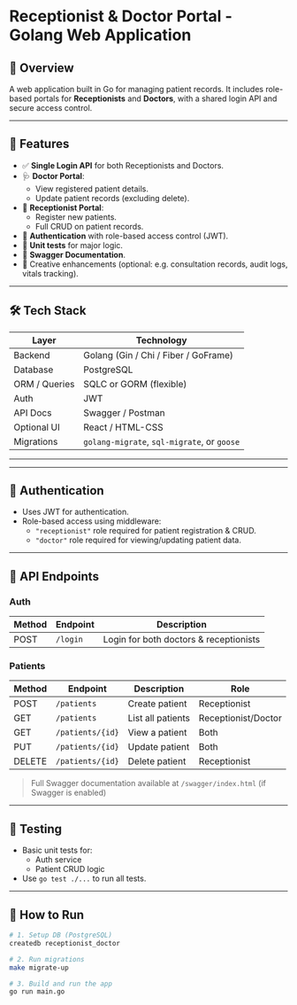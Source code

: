 # Receptionist & Doctor Portal - Golang Web Application

## 📌 Overview

A web application built in Go for managing patient records. It includes role-based portals for **Receptionists** and **Doctors**, with a shared login API and secure access control.

---

## 🧩 Features

- ✅ **Single Login API** for both Receptionists and Doctors.
- 🩺 **Doctor Portal**:
  - View registered patient details.
  - Update patient records (excluding delete).
- 💼 **Receptionist Portal**:
  - Register new patients.
  - Full CRUD on patient records.
- 🔐 **Authentication** with role-based access control (JWT).
- 🧪 **Unit tests** for major logic.
- 🧾 **Swagger Documentation**.
- 🚀 Creative enhancements (optional: e.g. consultation records, audit logs, vitals tracking).

---

## 🛠️ Tech Stack

| Layer        | Technology     |
|--------------|----------------|
| Backend      | Golang (Gin / Chi / Fiber / GoFrame) |
| Database     | PostgreSQL     |
| ORM / Queries| SQLC or GORM (flexible) |
| Auth         | JWT            |
| API Docs     | Swagger / Postman |
| Optional UI  | React / HTML-CSS |
| Migrations   | `golang-migrate`, `sql-migrate`, or `goose` |

---


---

## 🔐 Authentication

- Uses JWT for authentication.
- Role-based access using middleware:
  - `"receptionist"` role required for patient registration & CRUD.
  - `"doctor"` role required for viewing/updating patient data.

---

## 📃 API Endpoints

### Auth

| Method | Endpoint       | Description      |
|--------|----------------|------------------|
| POST   | `/login`       | Login for both doctors & receptionists |

### Patients

| Method | Endpoint        | Description              | Role         |
|--------|-----------------|--------------------------|--------------|
| POST   | `/patients`     | Create patient           | Receptionist |
| GET    | `/patients`     | List all patients        | Receptionist/Doctor |
| GET    | `/patients/{id}`| View a patient           | Both         |
| PUT    | `/patients/{id}`| Update patient           | Both         |
| DELETE | `/patients/{id}`| Delete patient           | Receptionist |

> Full Swagger documentation available at `/swagger/index.html` (if Swagger is enabled)

---

## 🧪 Testing

- Basic unit tests for:
  - Auth service
  - Patient CRUD logic
- Use `go test ./...` to run all tests.

---

## 🚀 How to Run

```bash
# 1. Setup DB (PostgreSQL)
createdb receptionist_doctor

# 2. Run migrations
make migrate-up

# 3. Build and run the app
go run main.go
